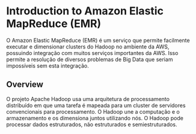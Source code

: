# Introduction to Amazon Elastic MapReduce (EMR)

O Amazon Elastic MapReduce (EMR) é um serviço que permite facilmente executar e dimensionar clusters do Hadoop no ambiente da AWS, possuindo integração com muitos serviços importantes da AWS. Isso permite a resolução de diversos problemas de Big Data que seriam impossíveis sem esta integração.

## Overview

O projeto Apache Hadoop usa uma arquitetura de processamento distribuído em que uma tarefa é mapeada para um cluster de servidores convencionais para processamento. O Hadoop une a computação e o armazenamento e os dimensiona juntos utilizando nós.
O Hadoop pode processar dados estruturados, não estruturados e semiestruturados.
